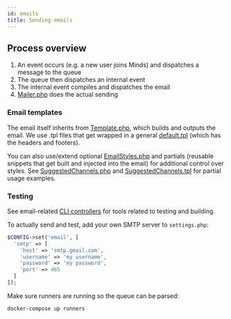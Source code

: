 ```yaml
---
id: emails
title: Sending emails
---
```


## Process overview

1. An event occurs (e.g. a new user joins Minds) and dispatches a message to the queue
2. The queue then dispatches an internal event
3. The internal event compiles and dispatches the email
4. [Mailer.php](https://gitlab.com/minds/engine/blob/master/Core/Email/Mailer.php) does the actual sending

### Email templates

The email itself inherits from [Template.php](https://gitlab.com/minds/engine/blob/master/Core/Email/Template.php), which builds and outputs the email. We use .tpl files that get wrapped in a general [default.tpl](https://gitlab.com/minds/engine/blob/master/Components/Email/default.tpl) (which has the headers and footers).

You can also use/extend optional [EmailStyles.php](https://gitlab.com/minds/engine/blob/master/Core/Email/EmailStyles.php) and partials (reusable snippets that get built and injected into the email) for additional control over styles. See [SuggestedChannels.php](https://gitlab.com/minds/engine/blob/master/Core/Email/Partials/SuggestedChannels.php) and
[SuggestedChannels.tpl](https://gitlab.com/minds/engine/blob/master/Core/Email/Partials/Templates/SuggestedChannels.tpl) for partial usage examples.

### Testing

See email-related [CLI controllers](https://gitlab.com/minds/engine/blob/master/Controllers/Cli/Email.php) for tools related to testing and building.

To actually send and test, add your own SMTP server to `settings.php`:

```php
$CONFIG->set('email', [
  'smtp' => [
    'host' => 'smtp.gmail.com',
    'username' => 'my username',
    'password' => 'my password',
    'port' => 465
  ]
]);
```

Make sure runners are running so the queue can be parsed:

```console
docker-compose up runners
```
